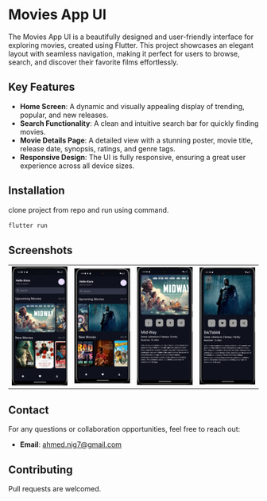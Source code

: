 # Movies App UI

The Movies App UI is a beautifully designed and user-friendly interface for exploring movies, created using Flutter. This project showcases an elegant layout with seamless navigation, making it perfect for users to browse, search, and discover their favorite films effortlessly.

## Key Features
- **Home Screen**: A dynamic and visually appealing display of trending, popular, and new releases.
- **Search Functionality**: A clean and intuitive search bar for quickly finding movies.
- **Movie Details Page**: A detailed view with a stunning poster, movie title, release date, synopsis, ratings, and genre tags.
- **Responsive Design**: The UI is fully responsive, ensuring a great user experience across all device sizes.
## Installation

clone project from repo and run using command.

```bash
flutter run
```


## Screenshots
<table>

<tr>
    <td> <img src="https://github.com/kisra-7/movies-app-ui/blob/69a1c877be387672c26e37b463e3657299471293/Screenshot%202025-01-10%20030411.png" width="200" /></td>
    <td><img src="https://github.com/kisra-7/movies-app-ui/blob/69a1c877be387672c26e37b463e3657299471293/Screenshot%202025-01-10%20030452.png" width="200" /></td>
    <td><img src="https://github.com/kisra-7/movies-app-ui/blob/6ee595101b0918651f29154a8a091ca9fa48991c/Screenshot%202025-01-11%20044111.png" width="200" /></td>
    <td><img src="https://github.com/kisra-7/movies-app-ui/blob/6ee595101b0918651f29154a8a091ca9fa48991c/Screenshot%202025-01-11%20044127.png" width="200" /></td>
    </tr>




</table>

## Contact
For any questions or collaboration opportunities, feel free to reach out:
- **Email**: ahmed.nig7@gmail.com

## Contributing
Pull requests are welcomed.

